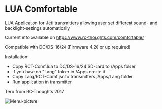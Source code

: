 # LUA Comfortable
LUA Application for Jeti transmitters allowing user set different sound- and backlight-settings automatically

Current info available on https://www.rc-thoughts.com/comfortable/

Compatible with DC/DS-16/24 (Firmware 4.20 or up required)

Installation:
- Copy RCT-Comf.lua to DC/DS-16/24 SD-card to /Apps folder
- If you have no "Lang" folder in /Apps create it
- Copy Lang/RCT-Comf.jsn to transmitters /Apps/Lang folder
- Run application in transmitter

Tero from RC-Thoughts 2017

![Menu-picture](https://www.rc-thoughts.com/wp-content/uploads/2016/12/comf_menu_1.png)
